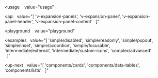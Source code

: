<usage
   value="usage"
></usage>

<api
  value="[
  'v-expansion-panels',
  'v-expansion-panel',
  'v-expansion-panel-header',
  'v-expansion-panel-content'
  ]"
></api>

<playground
   value="playground"
></playground>

<examples
  value="[
  'simple/disabled',
  'simple/readonly',
  'simple/popout',
  'simple/inset',
  'simple/accordion',
  'simple/focusable',
  'intermediate/external',
  'intermediate/custom-icons',
  'complex/advanced'
  ]"
></examples>

<up-next
  value="[
  'components/cards',
  'components/data-tables',
  'components/lists'
  ]"
></up-next>